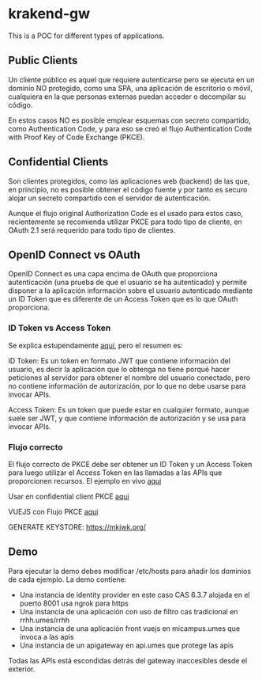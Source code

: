 # krakend-gw

This is a POC for different types of applications.

## Public Clients

Un cliente público es aquel que requiere autenticarse pero se ejecuta en un dominio NO protegido, como una SPA, una aplicación de escritorio o móvil, cualquiera en la que personas externas puedan acceder o decompilar su código.

En estos casos NO es posible emplear esquemas con secreto compartido, como Authentication Code, y para eso se creó el flujo Authentication Code with Proof Key of Code Exchange (PKCE).

## Confidential Clients

Son clientes protegidos, como las aplicaciones web (backend) de las que, en principio, no es posible obtener el código fuente y por tanto es securo alojar un secreto compartido con el servidor de autenticación.

Aunque el flujo original Authorization Code es el usado para estos caso, recientemente se recomienda utilizar PKCE para todo tipo de cliente, en OAuth 2.1 será requerido para todo tipo de clientes.

## OpenID Connect vs OAuth

OpenID Connect es una capa encima de OAuth que proporciona autenticación (una prueba de que el usuario se ha autenticado) y permite disponer a la aplicación información sobre el usuario autenticado mediante un ID Token que es diferente de un Access Token que es lo que OAuth proporciona.

### ID Token vs Access Token

Se explica estupendamente [aqui](https://auth0.com/blog/id-token-access-token-what-is-the-difference/), pero el resumen es:

ID Token: Es un token en formato JWT que contiene información del usuario, es decir la aplicación que lo obtenga no tiene porqué hacer peticiones al servidor para obtener el nombre del usuario conectado, pero no contiene información de autorización, por lo que no debe usarse para invocar APIs.

Access Token: Es un token que puede estar en cualquier formato, aunque suele ser JWT, y que contiene información de autorización y se usa para invocar APIs.

### Flujo correcto

El flujo correcto de PKCE debe ser obtener un ID Token y un Access Token para luego utilizar el Access Token en las llamadas a las APIs que proporcionen recursos. El ejemplo en vivo [aqui](https://okta-oidc-fun.herokuapp.com/)

Usar en confidential client PKCE [aqui](https://dzone.com/articles/securing-web-apps-using-pkce-with-spring-boot)

VUEJS con Flujo PKCE [aqui](https://fawnoos.com/2020/12/20/cas63x-oidc-spa-vue-app/)

GENERATE KEYSTORE: https://mkjwk.org/

## Demo

Para ejecutar la demo debes modificar /etc/hosts para añadir los dominios de cada ejemplo.
La demo contiene:

- Una instancia de identity provider en este caso CAS 6.3.7 alojada en el puerto 8001 usa ngrok para https
- Una instancia de una aplicación con uso de filtro cas tradicional en rrhh.umes/rrhh
- Una instancia de una aplicación front vuejs en micampus.umes que invoca a las apis
- Una instancia de un apigateway en api.umes que protege las apis

Todas las APIs está escondidas detrás del gateway inaccesibles desde el exterior.
